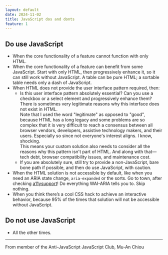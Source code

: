 ```yaml
---
layout: default
date: 2024-11-02
title: JavaScript dos and donts
feature: 1
---
```


## Do use JavaScript

- When the core functionality of a feature cannot function with only HTML.
- When the core functionality of a feature can benefit from some JavaScript. Start with only HTML, then progressively enhance it, so it can still work without JavaScript. A table can be pure HTML; a sortable table needs only a dash of JavaScript.
- When HTML does not provide the user interface pattern required, then:
    - Is this user interface pattern absolutely essential? Can you use a checkbox or a select element and progressively enhance them? There is sometimes very legitimate reasons why this interface does not exist in HTML.   
    Note that I used the word "legitimate" as opposed to "good", because HTML has a long legacy and some problems are so complex that it is very difficult to reach a consensus between all browser vendors, developers, assistive technology makers, and their users. Especially so since not everyone's interest aligns. I know, shocking.   
    This means your custom solution also needs to consider all the reasons why this pattern isn't part of HTML. And along with that—tech debt, browser compatibility issues, and maintenance cost.
    - If you are absolutely sure, still try to provide a non-JavaScript, bare bone path if possible, and then do use JavaScript, with caution.
- When the HTML solution is not accessible by default, like when you need an ARIA state change, `aria-expanded` or the sorts. Go to town, after checking [a11ysupport](http://a11ysupport.io)! Do everything WAI-ARIA tells you to. Skip nothing.
- When you think there’s a cool CSS hack to achieve an interactive behavior, because 95% of the times that solution will not be accessible without JavaScript.

## Do not use JavaScript

- All the other times.

---

From member of the Anti-JavaScript JavaScript Club,
Mu-An Chiou
